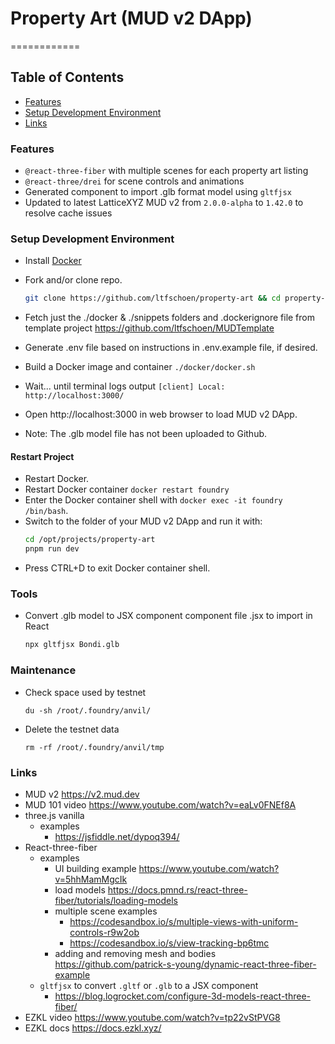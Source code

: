 # Property Art (MUD v2 DApp)
============

## Table of Contents

* [Features](#features)
* [Setup Development Environment](#setup-dev)
* [Links](#links)

### Features <a id="featues"></a>

* `@react-three-fiber` with multiple scenes for each property art listing
* `@react-three/drei` for scene controls and animations
* Generated component to import .glb format model using `gltfjsx`
* Updated to latest LatticeXYZ MUD v2 from `2.0.0-alpha` to `1.42.0` to resolve cache issues 

### Setup Development Environment <a id="setup-dev"></a>

* Install [Docker](https://docs.docker.com/get-docker/)
* Fork and/or clone repo.
  ```bash
  git clone https://github.com/ltfschoen/property-art && cd property-art
  ```
* Fetch just the ./docker & ./snippets folders and .dockerignore file from template project https://github.com/ltfschoen/MUDTemplate
* Generate .env file based on instructions in .env.example file, if desired.
* Build a Docker image and container `./docker/docker.sh`
* Wait... until terminal logs output `[client] Local: http://localhost:3000/`
* Open http://localhost:3000 in web browser to load MUD v2 DApp.

* Note: The .glb model file has not been uploaded to Github.

#### Restart Project

* Restart Docker.
* Restart Docker container `docker restart foundry`
* Enter the Docker container shell with `docker exec -it foundry /bin/bash`.
* Switch to the folder of your MUD v2 DApp and run it with:
  ```bash
  cd /opt/projects/property-art
  pnpm run dev
  ```
* Press CTRL+D to exit Docker container shell.

### Tools

* Convert .glb model to JSX component component file .jsx to import in React
    ```bash
    npx gltfjsx Bondi.glb
    ```

### Maintenance

* Check space used by testnet
  ```
  du -sh /root/.foundry/anvil/
  ```
* Delete the testnet data
  ```
  rm -rf /root/.foundry/anvil/tmp
  ```

### Links <a id="links"></a>
* MUD v2 https://v2.mud.dev
* MUD 101 video https://www.youtube.com/watch?v=eaLv0FNEf8A
* three.js vanilla
    * examples
        * https://jsfiddle.net/dypoq394/
* React-three-fiber
    * examples
        * UI building example https://www.youtube.com/watch?v=5hhMamMgcIk
        * load models https://docs.pmnd.rs/react-three-fiber/tutorials/loading-models
        * multiple scene examples
            * https://codesandbox.io/s/multiple-views-with-uniform-controls-r9w2ob
            * https://codesandbox.io/s/view-tracking-bp6tmc
        * adding and removing mesh and bodies https://github.com/patrick-s-young/dynamic-react-three-fiber-example
    * `gltfjsx` to convert `.gltf` or `.glb` to a JSX component
        * https://blog.logrocket.com/configure-3d-models-react-three-fiber/
* EZKL video https://www.youtube.com/watch?v=tp22vStPVG8
* EZKL docs https://docs.ezkl.xyz/
